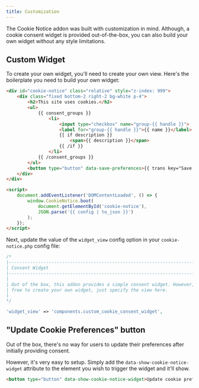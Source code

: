 ```yaml
---
title: Customization
---
```


The Cookie Notice addon was built with customization in mind. Although, a cookie consent widget is provided out-of-the-box, you can also build your own widget without any style limitations.

## Custom Widget

To create your own widget, you'll need to create your own view. Here's the boilerplate you need to build your own widget:

```html
<div id="cookie-notice" class="relative" style="z-index: 999">
    <div class="fixed bottom-2 right-2 bg-white p-4">
        <h2>This site uses cookies.</h2>
        <ul>
            {{ consent_groups }}
                <li>
                    <input type="checkbox" name="group-{{ handle }}">
                    <label for="group-{{ handle }}">{{ name }}</label>
                    {{ if description }}
                        <span>{{ description }}</span>
                    {{ /if }}
                </li>
            {{ /consent_groups }}
        </ul>
        <button type="button" data-save-preferences>{{ trans key="Save Preferences" }}</button>
    </div>
</div>

<script>
    document.addEventListener('DOMContentLoaded', () => {
        window.CookieNotice.boot(
            document.getElementById('cookie-notice'),
            JSON.parse('{{ config | to_json }}')
        );
    });
</script>
```

Next, update the value of the `widget_view` config option in your `cookie-notice.php` config file:

```php
/*
|--------------------------------------------------------------------------
| Consent Widget
|--------------------------------------------------------------------------
|
| Out of the box, this addon provides a simple consent widget. However, you're
| free to create your own widget, just specify the view here.
|
*/

'widget_view' => 'components.custom_cookie_consent_widget',
```

## "Update Cookie Preferences" button

Out of the box, there's no way for users to update their preferences after initially providing consent.

However, it's very easy to setup. Simply add the `data-show-cookie-notice-widget` attribute to the element you wish to trigger the widget and it'll show.

```html
<button type="button" data-show-cookie-notice-widget>Update cookie preferences</button>
```
